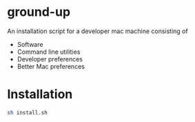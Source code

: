 # ground-up
An installation script for a developer mac machine consisting of
- Software
- Command line utilities
- Developer preferences
- Better Mac preferences

# Installation
```bash
sh install.sh
```
